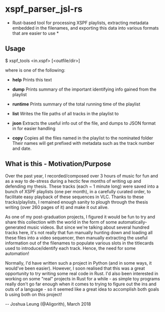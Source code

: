 xspf_parser_jsl-rs
==================
* Rust-based tool for processing XSPF playlists, extracting metadata embedded in the filenames, and exporting this data into various formats that are easier to use *


Usage
-----

$ xspf_tools <mode> <in.xspf> [<outfile/dir>]
                  
where <mode> is one of the following:
   * **help**      Prints this text
   
   * **dump**      Prints summary of the important identifying info gained from the playlist
   * **runtime**   Prints summary of the total running time of the playlist
   
   * **list**      Writes the file paths of all tracks in the playlist to <outfile>
   * **json**      Extracts the useful info out of the file, and dumps to JSON format
                   in <outfile> for easier handling
   
   * **copy**      Copies all the files named in the playlist to the nominated folder <outdir>
                   Their names will get prefixed with metadata such as the track number and date.


What is this - Motivation/Purpose
---------------------------------
Over the past year, I recorded/composed over 3 hours of music for fun and as a way to de-stress during a hectic few months of writing up and defending my thesis.
These tracks (each ~ 1 minute long) were saved into a bunch of XSPF playlists (one per month), in a carefully curated order, to facilitate easy playback of these
sequences in VLC. Thanks to these tracks/playlists, I remained enough sanity to plough through the thesis writing (over 260 pages of it) and make it out alive.

As one of my post-graduation projects, I figured it would be fun to try and share this collection with the world in the form of some automatically-generated music
videos. But since we're talking about several hundred tracks here, it's not really that fun manually hunting down and loading all these files into a video sequencer,
then manually extracting the useful information out of the filenames to populate various slots in the titlecards used to introduce/identify each track. Hence, the need
for some automation!

Normally, I'd have written such a project in Python (and in some ways, it would've been easier). However, I soon realised that this was a great opportunity to try writing
some real code in Rust. I'd also been interested in working on some "real" projects in Rust for a while - as simple toy programs really don't go far enough when it comes to
trying to figure out the ins and outs of a language - so it seemed like a great idea to accomplish both goals b using both on this project!


-- Joshua Leung (@Aligorith), March 2018



